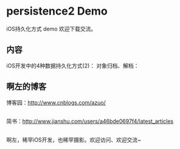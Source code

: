 # persistence2 Demo
iOS持久化方式 demo
欢迎下载交流。 

## 内容

iOS开发中的4种数据持久化方式(2)：
对象归档、解档：

## 啊左的博客

博客园：http://www.cnblogs.com/azuo/
##
简书：http://www.jianshu.com/users/a46bde0697f4/latest_articles
##
啊左，稀罕iOS开发，也稀罕摄影。欢迎访问、欢迎交流~
